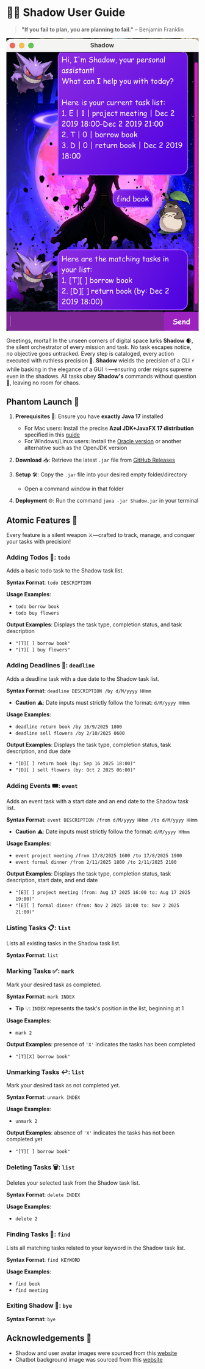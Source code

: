 # 🥷🏿 Shadow User Guide

> **"If you fail to plan, you are planning to fail."** – Benjamin Franklin

![Screenshot of the final Shadow Chatbot Product](./Ui.png)

Greetings, mortal! In the unseen corners of digital space lurks **Shadow** 🌒, the silent orchestrator 
of every mission and task. No task escapes notice, no objective goes untracked. Every step is 
cataloged, every action executed with ruthless precision 🎯. **Shadow** wields the precision of a 
CLI ⚡ while basking in the elegance of a GUI ✨—ensuring order reigns supreme even in the shadows.
All tasks obey **Shadow's** commands without question 👑, leaving no room for chaos.

## Phantom Launch 🚀
1. **Prerequisites** 🔑: Ensure you have **exactly Java 17** installed
    - For Mac users: Install the precise **Azul JDK+JavaFX 17 distribution** specified in this [guide](https://se-education.org/guides/tutorials/javaInstallationMac.html)
    - For Windows/Linux users: Install the [Oracle version](https://www.oracle.com/java/technologies/downloads/#java17) or another alternative such as the OpenJDK version

2. **Download** 📥: Retrieve the latest `.jar` file from [GitHub Releases](https://github.com/yuanz03/ip/releases)

3. **Setup** 🛠: Copy the `.jar` file into your desired empty folder/directory 
   - Open a command window in that folder
4. **Deployment** 🌐: Run the command `java -jar Shadow.jar` in your terminal

## Atomic Features 🌋
Every feature is a silent weapon ⚔️—crafted to track, manage, and conquer your tasks with precision!

### Adding Todos 📝: `todo`
Adds a basic todo task to the Shadow task list.

**Syntax Format**: `todo DESCRIPTION`

**Usage Examples**:
- `todo borrow book`
- `todo buy flowers`

**Output Examples**: Displays the task type, completion status, and task description
- `"[T][ ] borrow book"`
- `"[T][ ] buy flowers"`

### Adding Deadlines 📆: `deadline`
Adds a deadline task with a due date to the Shadow task list.

**Syntax Format**: `deadline DESCRIPTION /by d/M/yyyy HHmm`
- **Caution** ⚠️: Date inputs must strictly follow the format: `d/M/yyyy HHmm`

**Usage Examples**:
- `deadline return book /by 16/9/2025 1800`
- `deadline sell flowers /by 2/10/2025 0600`

**Output Examples**: Displays the task type, completion status, task description, and due date
- `"[D][ ] return book (by: Sep 16 2025 18:00)"`
- `"[D][ ] sell flowers (by: Oct 2 2025 06:00)"`

### Adding Events 🎟: `event`
Adds an event task with a start date and an end date to the Shadow task list.

**Syntax Format**: `event DESCRIPTION /from d/M/yyyy HHmm /to d/M/yyyy HHmm`
- **Caution** ⚠️: Date inputs must strictly follow the format: `d/M/yyyy HHmm`   

**Usage Examples**:
- `event project meeting /from 17/8/2025 1600 /to 17/8/2025 1900`
- `event formal dinner /from 2/11/2025 1800 /to 2/11/2025 2100`

**Output Examples**: Displays the task type, completion status, task description, start date, and end date
- `"[E][ ] project meeting (from: Aug 17 2025 16:00 to: Aug 17 2025 19:00)"`
- `"[E][ ] formal dinner (from: Nov 2 2025 18:00 to: Nov 2 2025 21:00)"`

### Listing Tasks 📋: `list`
Lists all existing tasks in the Shadow task list.

**Syntax Format**: `list`

### Marking Tasks ✅: `mark`
Mark your desired task as completed. 

**Syntax Format**: `mark INDEX`
- **Tip** 💡: `INDEX` represents the task's position in the list, beginning at 1

**Usage Examples**:
- `mark 2`

**Output Examples**: presence of `'X'` indicates the tasks has been completed
- `"[T][X] borrow book"`

### Unmarking Tasks ↩️: `list`
Mark your desired task as not completed yet.

**Syntax Format**: `unmark INDEX`

**Usage Examples**:
- `unmark 2`

**Output Examples**: absence of `'X'` indicates the tasks has not been completed yet
- `"[T][ ] borrow book"`

### Deleting Tasks 🗑: `list`
Deletes your selected task from the Shadow task list.

**Syntax Format**: `delete INDEX`

**Usage Examples**:
- `delete 2`

### Finding Tasks 🔎: `find`
Lists all matching tasks related to your keyword in the Shadow task list.

**Syntax Format**: `find KEYWORD`

**Usage Examples**:
- `find book`
- `find meeting`

### Exiting Shadow 👋: `bye`

**Syntax Format**: `bye`

## Acknowledgements 📑
- Shadow and user avatar images were sourced from this [website](https://www.cleanpng.com)
- Chatbot background image was sourced from this [website](https://in.pinterest.com/thoungambalaishram67/emince-in-shadow/)

